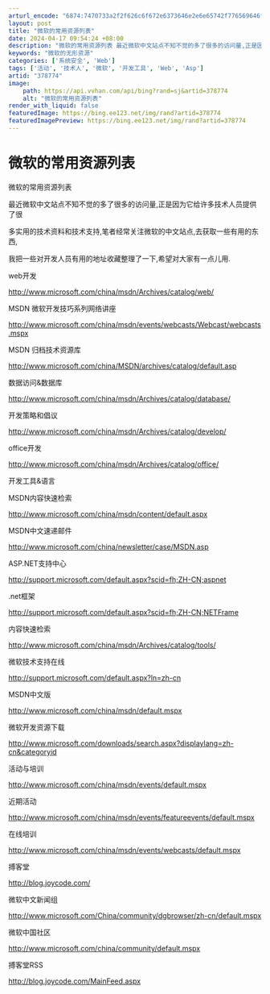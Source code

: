 ```yaml
---
arturl_encode: "6874:7470733a2f2f626c6f672e6373646e2e6e65742f776569646f:6e672f61727469636c652f64657461696c732f333738373734"
layout: post
title: "微软的常用资源列表"
date: 2024-04-17 09:54:24 +08:00
description: "微软的常用资源列表 最近微软中文站点不知不觉的多了很多的访问量,正是因为它给许多技术人员提供了很多实"
keywords: "微软的无形资源"
categories: ['系统安全', 'Web']
tags: ['活动', '技术人', '微软', '开发工具', 'Web', 'Asp']
artid: "378774"
image:
    path: https://api.vvhan.com/api/bing?rand=sj&artid=378774
    alt: "微软的常用资源列表"
render_with_liquid: false
featuredImage: https://bing.ee123.net/img/rand?artid=378774
featuredImagePreview: https://bing.ee123.net/img/rand?artid=378774
---
```


# 微软的常用资源列表

微软的常用资源列表

最近微软中文站点不知不觉的多了很多的访问量,正是因为它给许多技术人员提供了很

多实用的技术资料和技术支持,笔者经常关注微软的中文站点,去获取一些有用的东西,

我把一些对开发人员有用的地址收藏整理了一下,希望对大家有一点儿用.

web开发
  
<http://www.microsoft.com/china/msdn/Archives/catalog/web/>
  
MSDN 微软开发技巧系列网络讲座
  
<http://www.microsoft.com/china/msdn/events/webcasts/Webcast/webcasts.mspx>
  
MSDN 归档技术资源库
  
<http://www.microsoft.com/china/MSDN/archives/catalog/default.asp>
  
数据访问&数据库
  
<http://www.microsoft.com/china/msdn/Archives/catalog/database/>
  
开发策略和倡议
  
<http://www.microsoft.com/china/msdn/Archives/catalog/develop/>
  
office开发
  
<http://www.microsoft.com/china/msdn/Archives/catalog/office/>
  
开发工具&语言
  
MSDN内容快速检索
  
<http://www.microsoft.com/china/msdn/content/default.aspx>
  
MSDN中文速递邮件
  
<http://www.microsoft.com/china/newsletter/case/MSDN.asp>
  
ASP.NET支持中心
  
<http://support.microsoft.com/default.aspx?scid=fh;ZH-CN;aspnet>
  
.net框架
  
<http://support.microsoft.com/default.aspx?scid=fh;ZH-CN;NETFrame>
  
内容快速检索
  
<http://www.microsoft.com/china/msdn/Archives/catalog/tools/>
  
微软技术支持在线
  
<http://support.microsoft.com/default.aspx?ln=zh-cn>
  
MSDN中文版
  
<http://www.microsoft.com/china/msdn/default.mspx>
  
微软开发资源下载
  
<http://www.microsoft.com/downloads/search.aspx?displaylang=zh-cn&categoryid>
  
活动与培训
  
<http://www.microsoft.com/china/msdn/events/default.mspx>
  
近期活动
  
<http://www.microsoft.com/china/msdn/events/featureevents/default.mspx>
  
在线培训
  
<http://www.microsoft.com/china/msdn/events/webcasts/default.mspx>
  
搏客堂
  
<http://blog.joycode.com/>
  
微软中文新闻组
  
<http://www.microsoft.com/China/community/dgbrowser/zh-cn/default.mspx>
  
微软中国社区
  
<http://www.microsoft.com/china/community/default.mspx>
  
搏客堂RSS
  
<http://blog.joycode.com/MainFeed.aspx>